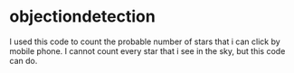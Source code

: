 # objectiondetection
I used this code to count the probable number of stars that i can click by mobile phone. I cannot count every star that i see in the sky, but this code can do.
